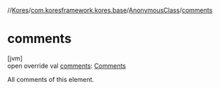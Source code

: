 //[Kores](../../../index.md)/[com.koresframework.kores.base](../index.md)/[AnonymousClass](index.md)/[comments](comments.md)

# comments

[jvm]\
open override val [comments](comments.md): [Comments](../../com.koresframework.kores.base.comment/-comments/index.md)

All comments of this element.
